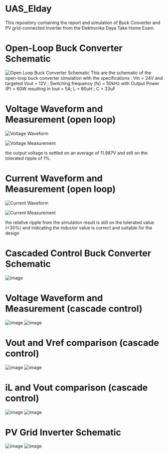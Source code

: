 # UAS_Elday
This repository containing the report and simulation of Buck Converter and PV grid-connected Inverter from the Elektronika Daya Take Home Exam.

# Open-Loop Buck Converter Schematic
![Open Loop Buck Converter Schematic](https://github.com/user-attachments/assets/015f98d1-8c74-4325-b3e9-fbde7168edf2)
This are the schematic of the open-loop buck converter simulation with the specifications :
Vin = 24V and targeted Vout = 12V ; Switching frequency (fs) = 50kHz
with Output Power (P) = 60W resulting in Iout = 5A; 
L = 80uH ; C = 33uF

# Voltage Waveform and Measurement (open loop)
![Voltage Waveform](https://github.com/user-attachments/assets/08f104fb-4c71-40fd-bdc0-dfe0bccb3825)

![Voltage Measurement](https://github.com/user-attachments/assets/54f57344-45a7-4002-b885-c76431799ccb)

the output voltage is settled on an average of 11.987V and still on the tolerated ripple of 1%.

# Current Waveform and Measurement (open loop)
![Current Waveform](https://github.com/user-attachments/assets/ffde38fd-f5bf-493d-beec-cf2eeab8c804)

![Current Measurement](https://github.com/user-attachments/assets/5ba360f0-e57b-414a-87b3-85047b136255)

the relative ripple from the simulation result is still on the tolerated value (<30%) and indicating the inductor value is correct and suitable for the design

# Cascaded Control Buck Converter Schematic
![image](https://github.com/user-attachments/assets/8eb872c3-10a3-4bf2-8ddb-e52e2d600d31)

# Voltage Waveform and Measurement (cascade control)
![image](https://github.com/user-attachments/assets/64b26f16-996e-4683-bdaf-d8090a9f412a)
![image](https://github.com/user-attachments/assets/135e6bb8-b1f9-4af3-91af-429dd8d152bf)

# Vout and Vref comparison (cascade control)
![image](https://github.com/user-attachments/assets/b46762c5-b5cf-4d11-a315-d6f98080f268)
![image](https://github.com/user-attachments/assets/3fba0def-c0c3-4d72-bcf3-af481a2f148e)

# iL and Vout comparison (cascade control)
![image](https://github.com/user-attachments/assets/facf1eda-01b7-4812-956e-23a316d1285f)
![image](https://github.com/user-attachments/assets/906376c9-d361-4290-a245-36663c27e5ca)

# PV Grid Inverter Schematic
![image](https://github.com/user-attachments/assets/25d31418-265b-4dec-ad01-4c07140e383e)
![image](https://github.com/user-attachments/assets/6aee9bcc-c273-4533-b937-2a6eec1d5209)





